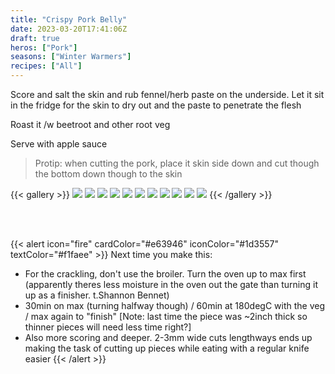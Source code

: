 ```yaml
---
title: "Crispy Pork Belly"
date: 2023-03-20T17:41:06Z
draft: true
heros: ["Pork"]
seasons: ["Winter Warmers"]
recipes: ["All"]
---
```


Score and salt the skin and rub fennel/herb paste on the underside. Let it sit in the fridge for the skin to dry out and the paste to penetrate the flesh

Roast it /w beetroot and other root veg

Serve with apple sauce

>Protip: when cutting the pork, place it skin side down and cut though the bottom down though to the skin

{{< gallery >}}
  <img src="gallery/01.jpg" class="grid-w33" />
  <img src="gallery/02.jpg" class="grid-w33" />
  <img src="gallery/03.jpg" class="grid-w33" />
  <img src="gallery/04.jpg" class="grid-w33" />
  <img src="gallery/05.jpg" class="grid-w33" />
  <img src="gallery/06.jpg" class="grid-w33" />
  <img src="gallery/07.jpg" class="grid-w33" />
  <img src="gallery/08.jpg" class="grid-w33" />
  <img src="gallery/09.jpg" class="grid-w33" />
  <img src="gallery/10.jpg" class="grid-w33" />
  <img src="gallery/11.jpg" class="grid-w33" />
{{< /gallery >}}

<br>
<br>

{{< alert icon="fire" cardColor="#e63946" iconColor="#1d3557" textColor="#f1faee" >}}
Next time you make this:<br>
- For the crackling, don't use the broiler. Turn the oven up to max first (apparently theres less moisture in the oven out the gate than turning it up as a finisher. t.Shannon Bennet)<br>
- 30min on max (turning halfway though) / 60min at 180degC with the veg / max again to "finish" [Note: last time the piece was ~2inch thick so thinner pieces will need less time right?]<br>
- Also more scoring and deeper. 2-3mm wide cuts lengthways ends up making the task of cutting up pieces while eating with a regular knife easier
{{< /alert >}}